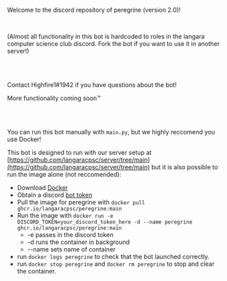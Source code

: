 Welcome to the discord repository of peregrine (version 2.0)!

<br/>

(Almost all functionality in this bot is hardcoded to roles in the langara computer science club discord. Fork the bot if you want to use it in another server!)

<br/>
<br/>

Contact Highfire1#1942 if you have questions about the bot!

More functionality coming soon™️

<br/>
<br/>

You can run this bot manually with `main.py`, but we highly reccomend you use Docker!

This bot is designed to run with our server setup at [https://github.com/langaracpsc/server/tree/main](https://github.com/langaracpsc/server/tree/main) but it is also possible to run the image alone (not reccomended):

- Download [Docker](https://www.docker.com/)
- Obtain a discord [bot token](https://docs.pycord.dev/en/stable/discord.html)
- Pull the image for peregrine with `docker pull ghcr.io/langaracpsc/peregrine:main`
- Run the image with `docker run -e DISCORD_TOKEN=your_discord_token_here -d --name peregrine ghcr.io/langaracpsc/peregrine:main`
    - -e passes in the discord token
    - -d runs the container in background
    - --name sets name of container
- run `docker logs peregrine` to check that the bot launched correctly.
- run `docker stop peregrine` and `docker rm peregrine` to stop and clear the container.
